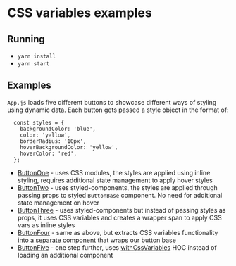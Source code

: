# CSS variables examples

## Running
- `yarn install`
- `yarn start`

## Examples

`App.js` loads five different buttons to showcase different ways of styling using dynamic data. Each button gets passed a style object in the format of:

```
  const styles = {
    backgroundColor: 'blue',
    color: 'yellow',
    borderRadius: '10px',
    hoverBackgroundColor: 'yellow',
    hoverColor: 'red',
  };
```

- [ButtonOne](src/ButtonOne/Button.jsx) - uses CSS modules, the styles are applied using inline styling, requires additional state management to apply hover styles
- [ButtonTwo](src/ButtonTwo/Button.jsx) - uses styled-components, the styles are applied through passing props to styled `ButtonBase` component. No need for additional state management on hover
- [ButtonThree](src/ButtonThree/Button.jsx) - uses styled-components but instead of passing styles as props, it uses CSS variables and creates a wrapper span to apply CSS vars as inline styles
- [ButtonFour](src/ButtonFour/Button.jsx) - same as above, but extracts CSS variables functionality [into a separate component](src/CssVariables/index.jsx) that wraps our button base
- [ButtonFive](src/ButtonFive/Button.jsx) - one step further, uses [withCssVariables](src/hocs/with-css-variables.jsx) HOC instead of loading an additional component
